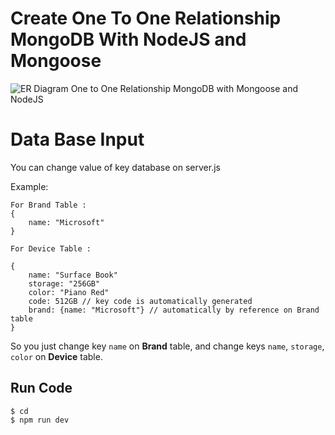 # Create One To One Relationship MongoDB With NodeJS and Mongoose
![ER Diagram One to One Relationship MongoDB with Mongoose and NodeJS](https://res.cloudinary.com/dsv9w1ey3/image/upload/v1602577764/github-images/ER_Diagram_MongoDB_One-to-One_Relationships_m0ex2w.png)

# Data Base Input 
You can change value of key database on server.js

Example: 

    For Brand Table :
    {
        name: "Microsoft"
    }

    For Device Table :

    {
        name: "Surface Book"
        storage: "256GB"
        color: "Piano Red"
        code: 512GB // key code is automatically generated
        brand: {name: "Microsoft"} // automatically by reference on Brand table
    }

So you just change key `name` on **Brand** table, and change keys `name`, `storage`, `color` on **Device** table.
## Run Code
    $ cd
    $ npm run dev